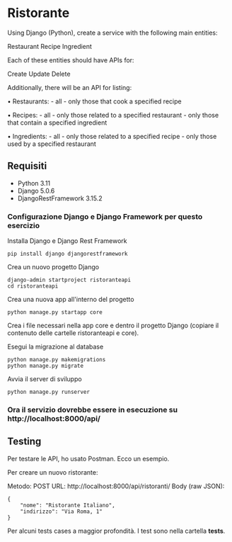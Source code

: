 # Ristorante

Using Django (Python), create a service with the following main entities:

Restaurant
Recipe
Ingredient

Each of these entities should have APIs for:

Create
Update
Delete

Additionally, there will be an API for listing:

• Restaurants:
    - all
    - only those that cook a specified recipe

• Recipes:
    - all
    - only those related to a specified restaurant
    - only those that contain a specified ingredient

• Ingredients:
    - all
    - only those related to a specified recipe
    - only those used by a specified restaurant
    

## Requisiti

* Python 3.11
* Django 5.0.6
* DjangoRestFramework 3.15.2 

### Configurazione Django e Django Framework per questo esercizio

Installa Django e Django Rest Framework

```shell
pip install django djangorestframework
```

Crea un nuovo progetto Django

```shell
django-admin startproject ristoranteapi
cd ristoranteapi
```

Crea una nuova app all'interno del progetto

```shell
python manage.py startapp core
```

Crea i file necessari nella app core e dentro il progetto Django (copiare il contenuto delle cartelle ristoranteapi e core).

Esegui la migrazione al database 

```shell
python manage.py makemigrations
python manage.py migrate
```

Avvia il server di sviluppo
```shell
python manage.py runserver
```

### Ora il servizio dovrebbe essere in esecuzione su http://localhost:8000/api/ 

## Testing 

Per testare le API, ho usato Postman. Ecco un esempio.

Per creare un nuovo ristorante:

Metodo: POST
URL: http://localhost:8000/api/ristoranti/
Body (raw JSON):
```shell
{
    "nome": "Ristorante Italiano",
    "indirizzo": "Via Roma, 1"
}
```

Per alcuni tests cases a maggior profondità. I test sono nella cartella **tests**.
